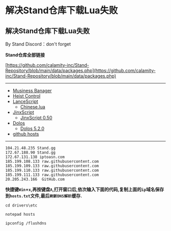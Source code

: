 # 解决Stand仓库下载Lua失败

## 解决Stand仓库下载Lua失败

By Stand Discord：don't forget

**Stand仓库全部链接**

[https://github.com/calamity-inc/Stand-Repository/blob/main/data/packages.php](https://github.com/calamity-inc/Stand-Repository/blob/main/data/packages.php)

***

* [Musiness Banager](https://github.com/calamity-inc/MusinessBanager/archive/refs/heads/senpai.zip)
* [Heist Control](https://github.com/IceDoomfist/Stand-Heist-Control/archive/refs/heads/master.zip)
* [LanceScript](https://github.com/calamity-inc/LanceScript/archive/refs/heads/main.zip)
  * [Chinese.lua](https://discord.com/channels/956618713157763072/956618713581387809/1140275873824657508)
* [JinxScript](https://github.com/Prisuhm/JinxScript/archive/refs/heads/main.zip)
  * [JinxScript 0.50](https://discord.com/channels/956618713157763072/956618713581387809/1217511392932790402)
* [Dolos](https://github.com/thebitwise/dolos/archive/refs/heads/main.zip)
  * [Dolos 5.2.0](https://discord.com/channels/956618713157763072/956618713581387809/1213444391558189067)
* [github hosts](https://hosts.gitcdn.top/hosts.txt)

***

```
104.21.48.235 Stand.gg
172.67.188.90 Stand.gg
172.67.131.138 iptoasn.com
185.199.108.133 raw.githubusercontent.com
185.199.109.133 raw.githubusercontent.com
185.199.110.133 raw.githubusercontent.com
185.199.111.133 raw.githubusercontent.com
20.205.243.166  GitHub.com
```

**快捷键`Win`+`x`,再按键盘`A`,打开窗口后,依次输入下面的代码,复制上面的`ip`域名保存到`hosts.txt`文件,最后`刷新DNS解析`缓存.**

```
cd drivers\etc

notepad hosts

ipconfig /flushdns
```
